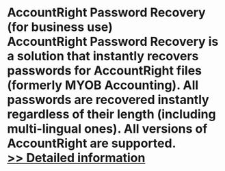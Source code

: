 # AccountRight Password Recovery (for business use)<br />AccountRight Password Recovery is a solution that instantly recovers passwords for AccountRight files (formerly MYOB Accounting). All passwords are recovered instantly regardless of their length (including multi-lingual ones). All versions of AccountRight are supported.<br />[>> Detailed information](https://secure.shareit.com/shareit/product.html?productid=300614908&affiliateid=200057808)